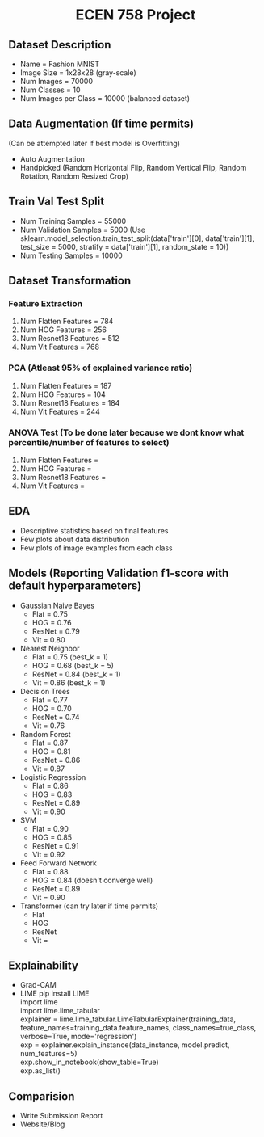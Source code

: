 <h1 style="text-align:center;">ECEN 758 Project</h1>

## Dataset Description
- Name = Fashion MNIST
- Image Size = 1x28x28 (gray-scale)
- Num Images = 70000
- Num Classes = 10
- Num Images per Class = 10000 (balanced dataset)

## Data Augmentation (If time permits)
(Can be attempted later if best model is Overfitting)
- Auto Augmentation
- Handpicked (Random Horizontal Flip, Random Vertical Flip, Random Rotation, Random Resized Crop)

## Train Val Test Split
- Num Training Samples = 55000
- Num Validation Samples = 5000 (Use sklearn.model_selection.train_test_split(data['train'][0], data['train'][1], test_size = 5000, stratify = data['train'][1], random_state = 10))
- Num Testing Samples = 10000

## Dataset Transformation
### Feature Extraction
1. Num Flatten Features = 784
1. Num HOG Features = 256
1. Num Resnet18 Features = 512
1. Num Vit Features = 768
### PCA (Atleast 95% of explained variance ratio)
1. Num Flatten Features = 187
1. Num HOG Features = 104
1. Num Resnet18 Features = 184
1. Num Vit Features = 244
### ANOVA Test (To be done later because we dont know what percentile/number of features to select)
1. Num Flatten Features = 
1. Num HOG Features = 
1. Num Resnet18 Features = 
1. Num Vit Features =

## EDA
- Descriptive statistics based on final features
- Few plots about data distribution
- Few plots of image examples from each class

## Models (Reporting Validation f1-score with default hyperparameters)
- Gaussian Naive Bayes
    - Flat = 0.75
    - HOG = 0.76
    - ResNet = 0.79
    - Vit = 0.80
- Nearest Neighbor
    - Flat = 0.75 (best_k = 1)
    - HOG = 0.68 (best_k = 5)
    - ResNet = 0.84 (best_k = 1)
    - Vit = 0.86 (best_k = 1)
- Decision Trees
    - Flat = 0.77
    - HOG = 0.70
    - ResNet = 0.74
    - Vit = 0.76
- Random Forest
    - Flat = 0.87
    - HOG = 0.81 
    - ResNet = 0.86
    - Vit = 0.87
- Logistic Regression
    - Flat = 0.86
    - HOG = 0.83 
    - ResNet = 0.89
    - Vit = 0.90
- SVM
    - Flat = 0.90
    - HOG = 0.85
    - ResNet = 0.91
    - Vit = 0.92
- Feed Forward Network
    - Flat = 0.88
    - HOG = 0.84 (doesn't converge well)
    - ResNet = 0.89
    - Vit = 0.90
- Transformer (can try later if time permits)
    - Flat
    - HOG
    - ResNet
    - Vit = 

## Explainability
- Grad-CAM
- LIME
  pip install LIME \
  import lime  \
  import lime.lime_tabular \
  explainer = lime.lime_tabular.LimeTabularExplainer(training_data, feature_names=training_data.feature_names, class_names=true_class, verbose=True, mode='regression') \
  exp = explainer.explain_instance(data_instance, model.predict, num_features=5) \
  exp.show_in_notebook(show_table=True) \
  exp.as_list()

## Comparision
- Write Submission Report
- Website/Blog
